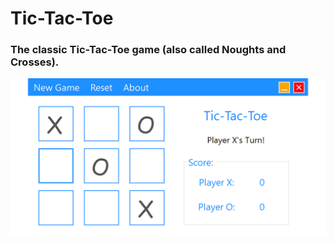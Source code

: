 # Tic-Tac-Toe
### The classic Tic-Tac-Toe game (also called Noughts and Crosses).
<p align="center">
    <img alt="Preview" src="preview.png"/>
</p>
